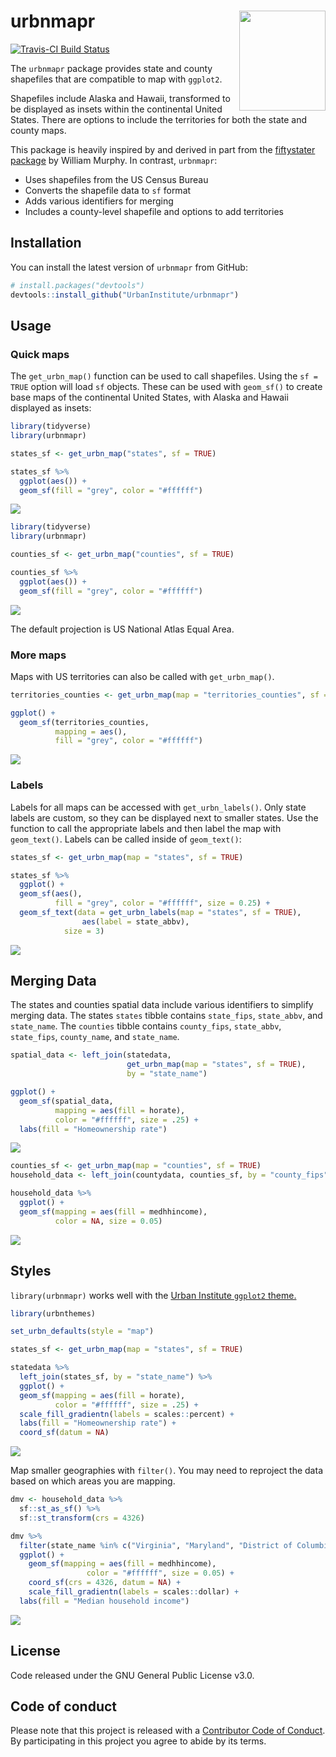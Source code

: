
<!-- README.md is generated from README.Rmd. Please edit that file -->
urbnmapr <img src="man/figures/hexsticker.png" align="right" style="width:138.1334px;height:160px;"/>
=====================================================================================================

[![Travis-CI Build Status](https://travis-ci.org/UrbanInstitute/urbnmapr.svg?branch=master)](https://travis-ci.org/UrbanInstitute/urbnmapr)

The `urbnmapr` package provides state and county shapefiles that are compatible to map with `ggplot2`.

Shapefiles include Alaska and Hawaii, transformed to be displayed as insets within the continental United States. There are options to include the territories for both the state and county maps.

This package is heavily inspired by and derived in part from the [fiftystater package](https://cran.r-project.org/package=fiftystater) by William Murphy. In contrast, `urbnmapr`:

-   Uses shapefiles from the US Census Bureau
-   Converts the shapefile data to `sf` format
-   Adds various identifiers for merging
-   Includes a county-level shapefile and options to add territories

Installation
------------

You can install the latest version of `urbnmapr` from GitHub:

``` r
# install.packages("devtools")
devtools::install_github("UrbanInstitute/urbnmapr")
```

Usage
-----

### Quick maps

The `get_urbn_map()` function can be used to call shapefiles. Using the `sf = TRUE` option will load `sf` objects. These can be used with `geom_sf()` to create base maps of the continental United States, with Alaska and Hawaii displayed as insets:

``` r
library(tidyverse)
library(urbnmapr)

states_sf <- get_urbn_map("states", sf = TRUE)

states_sf %>% 
  ggplot(aes()) +
  geom_sf(fill = "grey", color = "#ffffff")
```

![](README_files/figure-markdown_github/sf-state-1.png)

``` r
library(tidyverse)
library(urbnmapr)

counties_sf <- get_urbn_map("counties", sf = TRUE)

counties_sf %>% 
  ggplot(aes()) +
  geom_sf(fill = "grey", color = "#ffffff")
```

![](README_files/figure-markdown_github/sf-county-1.png)

The default projection is US National Atlas Equal Area.

### More maps

Maps with US territories can also be called with `get_urbn_map()`.

``` r
territories_counties <- get_urbn_map(map = "territories_counties", sf = TRUE)

ggplot() +
  geom_sf(territories_counties,
          mapping = aes(),
          fill = "grey", color = "#ffffff")
```

![](README_files/figure-markdown_github/terr-1.png)

### Labels

Labels for all maps can be accessed with `get_urbn_labels()`. Only state labels are custom, so they can be displayed next to smaller states. Use the function to call the appropriate labels and then label the map with `geom_text()`. Labels can be called inside of `geom_text()`:

``` r
states_sf <- get_urbn_map(map = "states", sf = TRUE)

states_sf %>%
  ggplot() +
  geom_sf(aes(), 
          fill = "grey", color = "#ffffff", size = 0.25) +
  geom_sf_text(data = get_urbn_labels(map = "states", sf = TRUE), 
                aes(label = state_abbv), 
            size = 3)
```

![](README_files/figure-markdown_github/quick-labels-1.png)

Merging Data
------------

The states and counties spatial data include various identifiers to simplify merging data. The states `states` tibble contains `state_fips`, `state_abbv`, and `state_name`. The `counties` tibble contains `county_fips`, `state_abbv`, `state_fips`, `county_name`, and `state_name`.

``` r
spatial_data <- left_join(statedata,
                          get_urbn_map(map = "states", sf = TRUE),
                          by = "state_name")

ggplot() +
  geom_sf(spatial_data,
          mapping = aes(fill = horate),
          color = "#ffffff", size = .25) +
  labs(fill = "Homeownership rate")
```

![](README_files/figure-markdown_github/us-choropleth-1.png)

``` r
counties_sf <- get_urbn_map(map = "counties", sf = TRUE)
household_data <- left_join(countydata, counties_sf, by = "county_fips")

household_data %>%
  ggplot() +
  geom_sf(mapping = aes(fill = medhhincome),
          color = NA, size = 0.05)
```

![](README_files/figure-markdown_github/county-1.png)

Styles
------

`library(urbnmapr)` works well with the [Urban Institute `ggplot2` theme.](https://github.com/UrbanInstitute/urban_R_theme)

``` r
library(urbnthemes)

set_urbn_defaults(style = "map")
```

``` r
states_sf <- get_urbn_map(map = "states", sf = TRUE)

statedata %>% 
  left_join(states_sf, by = "state_name") %>% 
  ggplot() +
  geom_sf(mapping = aes(fill = horate),
          color = "#ffffff", size = .25) +
  scale_fill_gradientn(labels = scales::percent) +
  labs(fill = "Homeownership rate") +
  coord_sf(datum = NA)
```

![](README_files/figure-markdown_github/theme-state-1.png)

Map smaller geographies with `filter()`. You may need to reproject the data based on which areas you are mapping.

``` r
dmv <- household_data %>% 
  sf::st_as_sf() %>% 
  sf::st_transform(crs = 4326)

dmv %>%
  filter(state_name %in% c("Virginia", "Maryland", "District of Columbia")) %>%
  ggplot() +
    geom_sf(mapping = aes(fill = medhhincome),
                 color = "#ffffff", size = 0.05) +
    coord_sf(crs = 4326, datum = NA) +
    scale_fill_gradientn(labels = scales::dollar) +
  labs(fill = "Median household income")
```

![](README_files/figure-markdown_github/theme-counties-1.png)

License
-------

Code released under the GNU General Public License v3.0.

Code of conduct
---------------

Please note that this project is released with a [Contributor Code of Conduct](CODE_OF_CONDUCT.md). By participating in this project you agree to abide by its terms.
